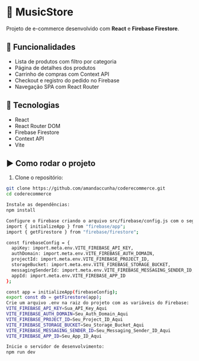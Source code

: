 # 🎵 MusicStore

Projeto de e-commerce desenvolvido com **React** e **Firebase Firestore**.

## 🚀 Funcionalidades

- Lista de produtos com filtro por categoria
- Página de detalhes dos produtos
- Carrinho de compras com Context API
- Checkout e registro do pedido no Firebase
- Navegação SPA com React Router

## 🧪 Tecnologias

- React  
- React Router DOM  
- Firebase Firestore  
- Context API  
- Vite  

## ▶️ Como rodar o projeto

1. Clone o repositório:

```bash
git clone https://github.com/amandaccunha/coderecommerce.git
cd coderecommerce

Instale as dependências:
npm install

Configure o Firebase criando o arquivo src/firebase/config.js com o seguinte conteúdo:
import { initializeApp } from "firebase/app";
import { getFirestore } from "firebase/firestore";

const firebaseConfig = {
  apiKey: import.meta.env.VITE_FIREBASE_API_KEY,
  authDomain: import.meta.env.VITE_FIREBASE_AUTH_DOMAIN,
  projectId: import.meta.env.VITE_FIREBASE_PROJECT_ID,
  storageBucket: import.meta.env.VITE_FIREBASE_STORAGE_BUCKET,
  messagingSenderId: import.meta.env.VITE_FIREBASE_MESSAGING_SENDER_ID,
  appId: import.meta.env.VITE_FIREBASE_APP_ID
};

const app = initializeApp(firebaseConfig);
export const db = getFirestore(app);
Crie um arquivo .env na raiz do projeto com as variáveis do Firebase:
VITE_FIREBASE_API_KEY=Sua_API_Key_Aqui
VITE_FIREBASE_AUTH_DOMAIN=Seu_Auth_Domain_Aqui
VITE_FIREBASE_PROJECT_ID=Seu_Project_ID_Aqui
VITE_FIREBASE_STORAGE_BUCKET=Seu_Storage_Bucket_Aqui
VITE_FIREBASE_MESSAGING_SENDER_ID=Seu_Messaging_Sender_ID_Aqui
VITE_FIREBASE_APP_ID=Seu_App_ID_Aqui

Inicie o servidor de desenvolvimento:
npm run dev